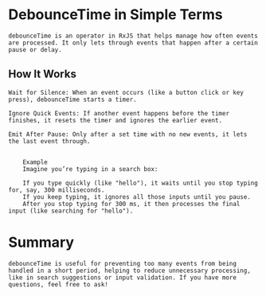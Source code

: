 # DebounceTime in Simple Terms
    debounceTime is an operator in RxJS that helps manage how often events are processed. It only lets through events that happen after a certain pause or delay.

## How It Works
    Wait for Silence: When an event occurs (like a button click or key press), debounceTime starts a timer.

    Ignore Quick Events: If another event happens before the timer finishes, it resets the timer and ignores the earlier event.

    Emit After Pause: Only after a set time with no new events, it lets the last event through.


        Example
        Imagine you’re typing in a search box:

        If you type quickly (like "hello"), it waits until you stop typing for, say, 300 milliseconds.
        If you keep typing, it ignores all those inputs until you pause.
        After you stop typing for 300 ms, it then processes the final input (like searching for "hello").


# Summary
    debounceTime is useful for preventing too many events from being handled in a short period, helping to reduce unnecessary processing, like in search suggestions or input validation. If you have more questions, feel free to ask!